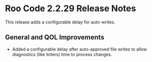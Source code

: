# Roo Code 2.2.29 Release Notes

This release adds a configurable delay for auto-writes.

## General and QOL Improvements

*   Added a configurable delay after auto-approved file writes to allow diagnostics (like linters) time to process changes.